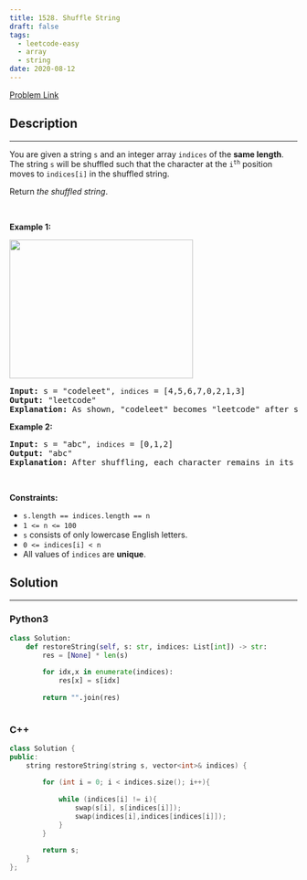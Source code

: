 ```yaml
---
title: 1528. Shuffle String
draft: false
tags: 
  - leetcode-easy
  - array
  - string
date: 2020-08-12
---
```


[Problem Link](https://leetcode.com/problems/shuffle-string/)

## Description

---
<p>You are given a string <code>s</code> and an integer array <code>indices</code> of the <strong>same length</strong>. The string <code>s</code> will be shuffled such that the character at the <code>i<sup>th</sup></code> position moves to <code>indices[i]</code> in the shuffled string.</p>

<p>Return <em>the shuffled string</em>.</p>

<p>&nbsp;</p>
<p><strong class="example">Example 1:</strong></p>
<img alt="" src="https://assets.leetcode.com/uploads/2020/07/09/q1.jpg" style="width: 321px; height: 243px;" />
<pre>
<strong>Input:</strong> s = &quot;codeleet&quot;, <code>indices</code> = [4,5,6,7,0,2,1,3]
<strong>Output:</strong> &quot;leetcode&quot;
<strong>Explanation:</strong> As shown, &quot;codeleet&quot; becomes &quot;leetcode&quot; after shuffling.
</pre>

<p><strong class="example">Example 2:</strong></p>

<pre>
<strong>Input:</strong> s = &quot;abc&quot;, <code>indices</code> = [0,1,2]
<strong>Output:</strong> &quot;abc&quot;
<strong>Explanation:</strong> After shuffling, each character remains in its position.
</pre>

<p>&nbsp;</p>
<p><strong>Constraints:</strong></p>

<ul>
	<li><code>s.length == indices.length == n</code></li>
	<li><code>1 &lt;= n &lt;= 100</code></li>
	<li><code>s</code> consists of only lowercase English letters.</li>
	<li><code>0 &lt;= indices[i] &lt; n</code></li>
	<li>All values of <code>indices</code> are <strong>unique</strong>.</li>
</ul>


## Solution

---
### Python3
``` py title='shuffle-string'
class Solution:
    def restoreString(self, s: str, indices: List[int]) -> str:
        res = [None] * len(s)
        
        for idx,x in enumerate(indices):
            res[x] = s[idx]
        
        return "".join(res)
            
```
### C++
``` cpp title='shuffle-string'
class Solution {
public:
    string restoreString(string s, vector<int>& indices) {
        
        for (int i = 0; i < indices.size(); i++){
            
            while (indices[i] != i){
                swap(s[i], s[indices[i]]);
                swap(indices[i],indices[indices[i]]);
            }
        }
        
        return s;
    }
};
```


